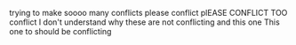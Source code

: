 trying to make
soooo many conflicts
please conflict
plEASE CONFLICT TOO
conflict
I don't understand why these are not conflicting
and this one
This one to should be conflicting
